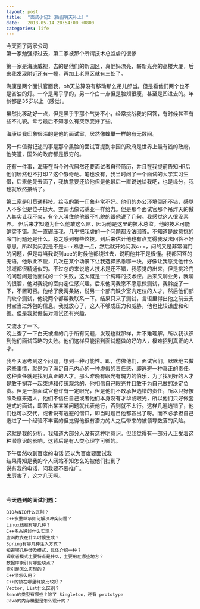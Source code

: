 ```yaml
---
layout: post
title:  "面试小记2（插图明天补上）"
date:   2018-05-14 20:54:00 +0800
categories: life
---
```

今天面了两家公司  
第一家勉强撑过去，第二家被那个所谓技术总监虐的很惨  

第一家是海康威视，去的是他们的新园区，真他妈漂亮，崭新光亮的高楼大厦，后来我发现附近还有一幢，再加上老原区就有三处了。  

海康是两个面试官面我，oh天总算没有移动那么吊儿郎当。但是看他们两个也不是省油的灯。一个是黑乎乎的，另一个白一点但是脸颊很瘦，甚至是凹进去的。年龄都是35岁以上（感觉）。  

虽然比移动好一点，但是黑乎乎那个气势不小，经常挑战我的回答，有时候甚至有些不礼貌。幸亏最后不知怎么有突然变好了些。  

海康给我印象很深的是他的面试室，居然像蜂巢一样的有无数间。  

另一件值得记述的事是那个黑脸的面试官提到中国的政府是世界上最有钱的政府，他笑道，国外的政府都是很穷的。  

还有一件事，海康在当今时代居然还要面试者自带简历，并且在我提前告知HR后他们居然也不打印？这个够奇葩。笔也没有，我当时问了一个面试的大学实习生借，后来他先去面了，我执意要还给他但是他最后一直说送给我吧，也是缘分，我也就欣然接纳了。  

第二家是叫贯通科技。给我的第一印象非常不好。他们的办公环境倒还不错，感觉人不多但是位子挺大。空调也像诺基亚一样给力。但是那个面试官那个吊炸天的傲人其实让我不爽，有个人叫住他他很不礼貌的跟他说了几句。我感觉这人很没素养。
但后来才知道为什么他敢这么屌，因为他是这里的技术总监。他的技术可能确实不错。就一直碾压我，几乎把我虐的一个问题都没法回答。不知道是故意挑的冷门问题还是什么。总之感到有些炫技。到后来估计他也有点觉得我没法回答不好意思，所以就问我是不是c++熟悉一点，然后就开始问我c++，问的又是非常偏门的问题，但是每当我说到ace的时候他都绕过去，说明他并不是很懂。我都回答的无语，他乐此不疲，几次在某个场景下让我选择熟悉哪一块，好像让我感觉他什么领域都很精通似的。不过总的来说这人技术是还不错，我感觉的出来，但是挑冷门的问题问是他面试的一个失败，这大概是一个纯粹的技术控。后来又聊业务，我聊的很溜，他对我说的室内定位感兴趣。后来他问我愿不愿意做测试，我斡旋了一下，不置可否。他给了我两条路，说另一个部门缺少室内定位的人才，然后他们部门缺个测试，他说两个都帮我联系一下。结果只来了测试，言语里得出他之前去支付宝当过外包的信息。我就放心了，这人不够成压力和威胁，他也比较谦虚和和善。但是我就假装对测试还有兴趣。  

又流水了一下。  
晚上查了一下白天被虐的几乎所有问题，发现也就那样，并不难理解。所以我认识到他们面试策略的失败。他们这样只能招到面试题做的好的人，极难招到真正的人才。  

我今天思考到这个问题，想到一种可能性。即，仿佛他们，面试官们，默默地去做这些事情，就是为了满足自己内心的一种虚假的责任感，即逃避一种真正的责任。这种责任就是找到真正的人才。那么昨晚有眼光有魄力的伯乐，为了找到好的人才是敢于摒弃一起束缚和传统观念的，他相信自己眼光并且敢于为自己做的决定负责。但是一般面试官也许有一定眼光，但是他们不敢承担选错的责任，所以只好按照条框来选人，他们不信任自己或者他们本身没有才华或眼光，所以他们只好做套娃式的面试，即答出某某某问题就代表他行，否则就不太行。这样几遍选错了，他们也可以交代，或者说有逃避的借口，即当时题目他都答出了呀。而不必承担自己选进了一个经验不丰富的但觉得他很有潜力的人之后带来的被领导数落的风险。  

这就是我的分析。我知道大部分人没有这种明意识。但我觉得有一部分人正受着这种潜意识的影响，这背后是有人类心理学可循的。  


下午居然收到百度的电话 还以为百度要面试我  
结果得知是我的个人网站不知怎么的被他们扫到了  
说有我的电话，问我要不要推广。  
太厉害了，这才几天啊。  

<br>


**今天遇到的面试问题**：

    BIO与NIO什么区别？
    C++多重继承如何解决冲突问题？
    Linux线程有哪几种？
    C++多态通过什么实现？
    虚函数表在什么时候生成？
    Spring有哪几种注入方式？
    知道哪几种涉及模式，具体介绍一种？
    观察者模式主要特点是什么，主要用在哪些地方？
    数据库索引有哪些缺点？
    索引是怎么实现的？
    C++锁怎么用？
    C++的锁在哪里释放比较好？
    Vector、List什么区别？
    Bean的类型有哪些？除了 Singleton，还有 prototype
    Java的内存模型是怎么设计的？
